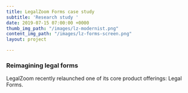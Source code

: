 ```yaml
---
title: LegalZoom Forms case study
subtitle: 'Research study '
date: 2019-07-15 07:00:00 +0000
thumb_img_path: "/images/lz-modernist.png"
content_img_path: "/images/lz-forms-screen.png"
layout: project

---
```

### Reimagining legal forms

LegalZoom recently relaunched one of its core product offerings: Legal Forms.